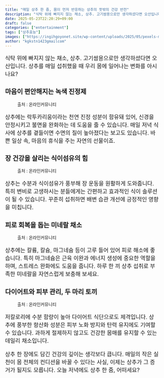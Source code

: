 ```yaml
---
title: "매일 상추 한 줌, 몸이 먼저 반응하는 상추의 뜻밖의 건강 반전"
description: "식탁 위에 빠지지 않는 채소, 상추. 고기쌈용으로만 생각하셨다면 오산입니다. 상추를 매일 섭취했을 때 우리 몸에 일어나는 변화를 아시나요?"
date: 2025-05-23T22:20:29+09:00
draft: false
categories: ["entertainment"]
tags: ["상추효능"]
images: ["https://ingihgoyonet.site/wp-content/uploads/2025/05/pexels-marilda-alves-rosa-2149626128-32177484-768x1024.jpg", "https://ingihgoyonet.site/wp-content/uploads/2025/05/pexels-kubra-erdogan-2150020002-32077823-768x1024.jpg", "https://ingihgoyonet.site/wp-content/uploads/2025/05/pexels-magda-ehlers-pexels-31930013-1024x683.jpg", "https://ingihgoyonet.site/wp-content/uploads/2025/05/pexels-melaudelo-31922730-1024x683.jpg"]
author: "kgkstn1423gmailcom"
---
```


<p style="font-size:18px">식탁 위에 빠지지 않는 채소, 상추. 고기쌈용으로만 생각하셨다면 오산입니다. 상추를 매일 섭취했을 때 우리 몸에 일어나는 변화를 아시나요?</p> <h2 >마음이 편안해지는 녹색 진정제</h2> <figure ><img src="https://ingihgoyonet.site/wp-content/uploads/2025/05/pexels-marilda-alves-rosa-2149626128-32177484-768x1024.jpg" alt="" style="aspect-ratio:16/9;object-fit:cover"/><figcaption >출처 : 온라인커뮤니티</figcaption></figure> <p style="font-size:18px">상추에는 락투카리움이라는 천연 진정 성분이 함유돼 있어, 신경을 안정시키고 불면을 완화하는 데 도움을 줄 수 있습니다. 매일 저녁 식사에 상추를 곁들이면 수면의 질이 높아졌다는 보고도 있습니다. 바쁜 일상 속, 마음의 휴식을 주는 자연의 선물이죠.</p> <h2 >장 건강을 살리는 식이섬유의 힘</h2> <figure ><img src="https://ingihgoyonet.site/wp-content/uploads/2025/05/pexels-kubra-erdogan-2150020002-32077823-768x1024.jpg" alt="" style="aspect-ratio:16/9;object-fit:cover"/><figcaption >출처 : 온라인커뮤니티</figcaption></figure> <p style="font-size:18px">상추는 수분과 식이섬유가 풍부해 장 운동을 원활하게 도와줍니다. 특히 변비로 고생하시는 분들에게는 간편하고 효과적인 식이 솔루션이 될 수 있습니다. 꾸준히 섭취하면 배변 습관 개선에 긍정적인 영향을 미칩니다.</p> <h2 >피로 회복을 돕는 미네랄 채소</h2> <figure ><img src="https://ingihgoyonet.site/wp-content/uploads/2025/05/pexels-magda-ehlers-pexels-31930013-1024x683.jpg" alt="" style="aspect-ratio:16/9;object-fit:cover"/><figcaption >출처 : 온라인커뮤니티</figcaption></figure> <p style="font-size:18px">상추에는 칼륨, 칼슘, 마그네슘 등이 고루 들어 있어 피로 해소에 좋습니다. 특히 마그네슘은 근육 이완과 에너지 생성에 중요한 역할을 하며, 스트레스 완화에도 도움을 줍니다. 하루 한 끼 상추 섭취로 부족한 미네랄을 자연스럽게 보충해 보세요.</p> <h2 >다이어트와 피부 관리, 두 마리 토끼</h2> <figure ><img src="https://ingihgoyonet.site/wp-content/uploads/2025/05/pexels-melaudelo-31922730-1024x683.jpg" alt="" style="aspect-ratio:16/9;object-fit:cover"/><figcaption >출처 : 온라인커뮤니티</figcaption></figure> <p style="font-size:18px">저칼로리에 수분 함량이 높아 다이어트 식단으로도 제격입니다. 상추에 풍부한 항산화 성분은 피부 노화 방지와 탄력 유지에도 기여할 수 있습니다. 과하게 절제하지 않고도 건강한 몸매를 유지할 수 있는 데일리 채소입니다.</p> <p style="font-size:18px">상추 한 장에도 담긴 건강의 깊이는 생각보다 큽니다. 매일의 작은 실천이 몸 전체의 컨디션을 바꿀 수 있다는 사실, 이제는 상추가 그 증거가 될지도 모릅니다. 오늘 저녁에도 상추 한 줌, 어떠세요?</p>
